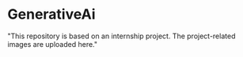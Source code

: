 # GenerativeAi
"This repository is based on an internship project. The project-related images are uploaded here."
